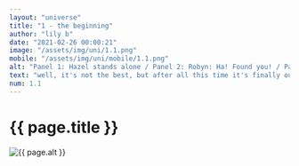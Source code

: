 ```yaml
--- 
layout: "universe" 
title: "1 - the beginning" 
author: "lily b" 
date: "2021-02-26 00:00:21" 
image: "/assets/img/uni/1.1.png" 
mobile: "/assets/img/uni/mobile/1.1.png"
alt: "Panel 1: Hazel stands alone / Panel 2: Robyn: Ha! Found you! / Panel 3: Hazel: Robyn? What are you doing here? - Robyn: Looking for you. What are *you* doing out here anyway? / Panel 4: Hazel: Oh, just thinking." 
text: "well, it's not the best, but after all this time it's finally out there. it's refreshing to have finally published this" 
num: 1.1
--- 
```

 
<h1>{{ page.title }}</h1> 
<picture>
    <source media="all and (orientation: landscape)" srcset="{{ site.baseurl }}{{ page.image }}">
    <source media="all and (orientation: portrait)" srcset="{{ site.baseurl }}{{ page.mobile }}">
    <img src="{{ site.baseurl }}{{ page.image }}" alt="{{ page.alt }}" title="{{ page.text }}">
</picture>
